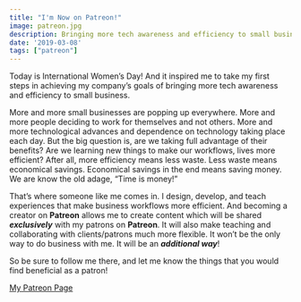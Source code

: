 ```yaml
---
title: "I'm Now on Patreon!"
image: patreon.jpg
description: Bringing more tech awareness and efficiency to small business.
date: '2019-03-08'
tags: ["patreon"]
---
```


Today is International Women’s Day! And it inspired me to take my first steps in achieving my company’s goals of bringing more tech awareness and efficiency to small business.

More and more small businesses are popping up everywhere. More and more people deciding to work for themselves and not others. More and more technological advances and dependence on technology taking place each day. But the big question is, are we taking full advantage of their benefits? Are we learning new things to make our workflows, lives more efficient? After all, more efficiency means less waste. Less waste means economical savings. Economical savings in the end means saving money. We are know the old adage, “Time is money!”

That’s where someone like me comes in. I design, develop, and teach experiences that make business workflows more efficient. And becoming a creator on **Patreon** allows me to create content which will be shared ***exclusively*** with my patrons on **Patreon**. It will also make teaching and collaborating with clients/patrons much more flexible. It won’t be the only way to do business with me. It will be an ***additional way***!

So be sure to follow me there, and let me know the things that you would find beneficial as a patron!

[My Patreon Page](https://www.patreon.com/interglobalmedia)